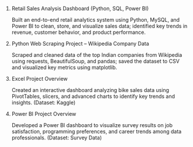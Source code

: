 1. Retail Sales Analysis Dashboard (Python, SQL, Power BI)
   
   Built an end-to-end retail analytics system using Python, MySQL, and Power BI to clean, store, and visualize sales data; identified key trends in revenue, customer behavior, and product performance.

   
3. Python Web Scraping Project – Wikipedia Company Data

   Scraped and cleaned data of the top Indian companies from Wikipedia using requests, BeautifulSoup, and pandas; saved the dataset to CSV and visualized key metrics using matplotlib.

   
4. Excel Project Overview
   
   Created an interactive dashboard analyzing bike sales data using PivotTables, slicers, and advanced charts to identify key trends and insights. (Dataset: Kaggle)

   
5. Power BI Project Overview

   Developed a Power BI dashboard to visualize survey results on job satisfaction, programming preferences, and career trends among data professionals. (Dataset: Survey Data)
   




    
    
    
    
